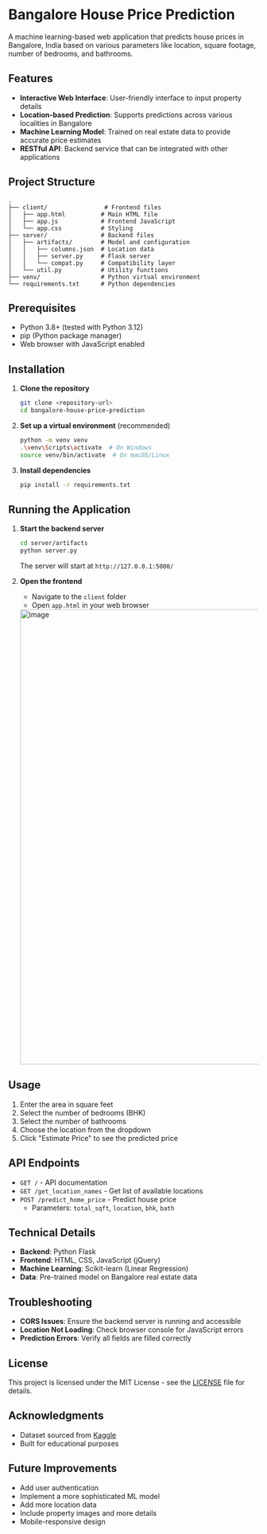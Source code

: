 # Bangalore House Price Prediction

A machine learning-based web application that predicts house prices in Bangalore, India based on various parameters like location, square footage, number of bedrooms, and bathrooms.

## Features

- **Interactive Web Interface**: User-friendly interface to input property details
- **Location-based Prediction**: Supports predictions across various localities in Bangalore
- **Machine Learning Model**: Trained on real estate data to provide accurate price estimates
- **RESTful API**: Backend service that can be integrated with other applications

## Project Structure

```
.
├── client/                # Frontend files
│   ├── app.html          # Main HTML file
│   ├── app.js            # Frontend JavaScript
│   └── app.css           # Styling
├── server/               # Backend files
│   ├── artifacts/        # Model and configuration
│   │   ├── columns.json  # Location data
│   │   ├── server.py     # Flask server
│   │   └── compat.py     # Compatibility layer
│   └── util.py           # Utility functions
├── venv/                 # Python virtual environment
└── requirements.txt      # Python dependencies
```

## Prerequisites

- Python 3.8+ (tested with Python 3.12)
- pip (Python package manager)
- Web browser with JavaScript enabled

## Installation

1. **Clone the repository**
   ```bash
   git clone <repository-url>
   cd bangalore-house-price-prediction
   ```

2. **Set up a virtual environment** (recommended)
   ```bash
   python -m venv venv
   .\venv\Scripts\activate  # On Windows
   source venv/bin/activate  # On macOS/Linux
   ```

3. **Install dependencies**
   ```bash
   pip install -r requirements.txt
   ```

## Running the Application

1. **Start the backend server**
   ```bash
   cd server/artifacts
   python server.py
   ```
   The server will start at `http://127.0.0.1:5000/`

2. **Open the frontend**
   - Navigate to the `client` folder
   - Open `app.html` in your web browser
  
   <img width="1862" height="915" alt="image" src="https://github.com/user-attachments/assets/061d830f-d059-420b-99a4-6e827ce52768" />


## Usage

1. Enter the area in square feet
2. Select the number of bedrooms (BHK)
3. Select the number of bathrooms
4. Choose the location from the dropdown
5. Click "Estimate Price" to see the predicted price

## API Endpoints

- `GET /` - API documentation
- `GET /get_location_names` - Get list of available locations
- `POST /predict_home_price` - Predict house price
  - Parameters: `total_sqft`, `location`, `bhk`, `bath`

## Technical Details

- **Backend**: Python Flask
- **Frontend**: HTML, CSS, JavaScript (jQuery)
- **Machine Learning**: Scikit-learn (Linear Regression)
- **Data**: Pre-trained model on Bangalore real estate data

## Troubleshooting

- **CORS Issues**: Ensure the backend server is running and accessible
- **Location Not Loading**: Check browser console for JavaScript errors
- **Prediction Errors**: Verify all fields are filled correctly

## License

This project is licensed under the MIT License - see the [LICENSE](LICENSE) file for details.

## Acknowledgments

- Dataset sourced from [Kaggle](https://www.kaggle.com/)
- Built for educational purposes

## Future Improvements

- Add user authentication
- Implement a more sophisticated ML model
- Add more location data
- Include property images and more details
- Mobile-responsive design
